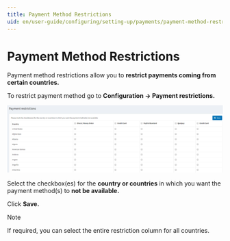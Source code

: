 ```yaml
---
title: Payment Method Restrictions
uid: en/user-guide/configuring/setting-up/payments/payment-method-restrictions
---
```

# Payment Method Restrictions

Payment method restrictions allow you to **restrict payments coming from certain countries.**

To restrict payment method go to **Configuration → Payment restrictions.**

![paymentmethodrestrictions](_static/payment-method-restrictions/paymentmethodrestrictions.png)

Select the checkbox(es) for the **country or countries** in which you want the payment method(s) to **not be available.**

Click **Save.**

> [!NOTE]
> If required, you can select the entire restriction column for all countries.
